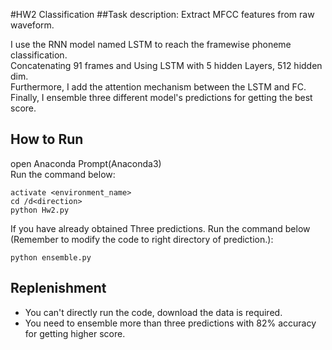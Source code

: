 #HW2 Classification
##Task description:
Extract MFCC features from raw waveform.

I use the RNN model named LSTM to reach the framewise phoneme classification.<br>
Concatenating 91 frames and Using LSTM with 5 hidden Layers, 512 hidden dim.<br>
Furthermore, I add the attention mechanism between the LSTM and FC.<br>
Finally, I ensemble three different model's predictions for getting the best score.

## How to Run
open Anaconda Prompt(Anaconda3)<br>
Run the command below:
```
activate <environment_name>
cd /d<direction>
python Hw2.py
```
If you have already obtained Three predictions.
Run the command below<br>
(Remember to modify the code to right directory of prediction.):
```
python ensemble.py
```
## Replenishment
* You can't directly run the code, download the data is required.
* You need to ensemble more than three predictions with 82% accuracy for getting higher score.


